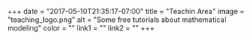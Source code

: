 +++
  date = "2017-05-10T21:35:17-07:00"
  title = "Teachin Area"
  image = "teaching_logo.png"
  alt = "Some free tutorials about mathematical modeling"
  color = ""
  link1 = ""
  link2 = ""
+++